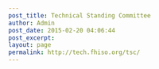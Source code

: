```yaml
---
post_title: Technical Standing Committee
author: Admin
post_date: 2015-02-20 04:06:44
post_excerpt:
layout: page
permalink: http://tech.fhiso.org/tsc/
---
```

